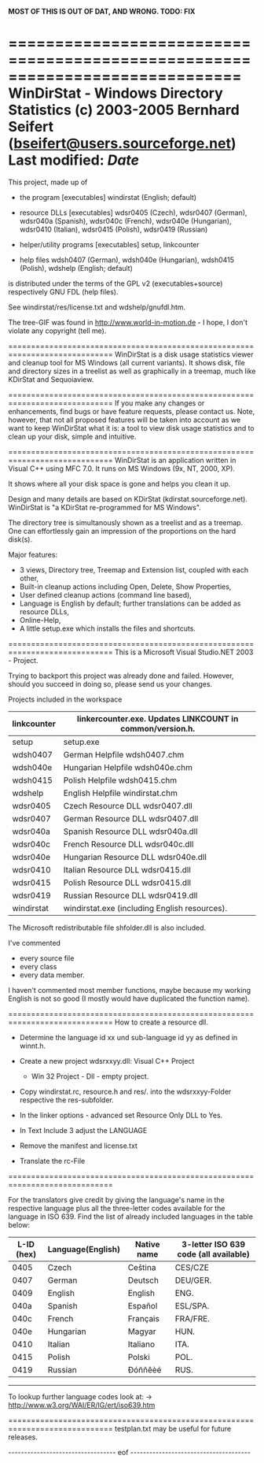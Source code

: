 __MOST OF THIS IS OUT OF DAT, AND WRONG. TODO: FIX__

=============================================================================
WinDirStat - Windows Directory Statistics
(c) 2003-2005 Bernhard Seifert (bseifert@users.sourceforge.net)
Last modified: $Date$
=============================================================================

This project, made up of
- the program [executables]
	windirstat (English; default)

- resource DLLs [executables]
	wdsr0405 (Czech), wdsr0407 (German), wdsr040a (Spanish),
	wdsr040c (French), wdsr040e (Hungarian), wdsr0410 (Italian),
	wdsr0415 (Polish), wdsr0419 (Russian)

- helper/utility programs [executables]
	setup, linkcounter

- help files
	wdsh0407 (German), wdsh040e (Hungarian), wdsh0415 (Polish),
	wdshelp (English; default)

is distributed under the terms of the GPL v2 (executables+source)
respectively GNU FDL (help files).

See windirstat/res/license.txt and wdshelp/gnufdl.htm.

The tree-GIF was found in http://www.world-in-motion.de - I hope, I
don't violate any copyright (tell me).


=============================================================================
WinDirStat is a disk usage statistics viewer and cleanup tool for MS Windows
(all current variants). It shows disk, file and directory sizes in a treelist
as well as graphically in a treemap, much like KDirStat and Sequoiaview.


=============================================================================
If you make any changes or enhancements, find bugs or have feature requests,
please contact us. Note, however, that not all proposed features will be
taken into account as we want to keep WinDirStat what it is: a tool to view
disk usage statistics and to clean up your disk, simple and intuitive.


=============================================================================
WinDirStat is an application written in Visual C++ using MFC 7.0.
It runs on MS Windows (9x, NT, 2000, XP).

It shows where all your disk space is gone and helps you clean it up.

Design and many details are based on KDirStat (kdirstat.sourceforge.net).
WinDirStat is "a KDirStat re-programmed for MS Windows".

The directory tree is simultanously shown as a treelist and as a treemap.
One can effortlessly gain an impression of the proportions on the hard disk(s).

Major features:
* 3 views, Directory tree, Treemap and Extension list, coupled with each other,
* Built-in cleanup actions including Open, Delete, Show Properties,
* User defined cleanup actions (command line based),
* Language is English by default; further translations can be added as
  resource DLLs,
* Online-Help,
* A little setup.exe which installs the files and shortcuts.


=============================================================================
This is a Microsoft Visual Studio.NET 2003 - Project.

Trying to backport this project was already done and failed. However, should
you succeed in doing so, please send us your changes.

Projects included in the workspace

linkcounter	| linkercounter.exe. Updates LINKCOUNT in common/version.h.|
----------------|----------------------------------------------------------|
setup		| setup.exe
wdsh0407	| German Helpfile wdsh0407.chm
wdsh040e	| Hungarian Helpfile wdsh040e.chm
wdsh0415	| Polish Helpfile wdsh0415.chm
wdshelp		| English Helpfile windirstat.chm
wdsr0405	| Czech Resource DLL wdsr0407.dll
wdsr0407	| German Resource DLL wdsr0407.dll
wdsr040a	| Spanish Resource DLL wdsr040a.dll
wdsr040c	| French Resource DLL wdsr040c.dll
wdsr040e	| Hungarian Resource DLL wdsr040e.dll
wdsr0410	| Italian Resource DLL wdsr0415.dll
wdsr0415	| Polish Resource DLL wdsr0415.dll
wdsr0419	| Russian Resource DLL wdsr0419.dll
windirstat	| windirstat.exe (including English resources).

The Microsoft redistributable file shfolder.dll is also included.

I've commented
- every source file
- every class
- every data member.

I haven't commented most member functions, maybe because my working English 
is not so good (I mostly would have duplicated the function name).


=============================================================================
How to create a resource dll.

* Determine the language id xx und sub-language id yy as defined in winnt.h.

* Create a new project wdsrxxyy.dll: Visual C++ Project
  - Win 32 Project - Dll - empty project.

* Copy windirstat.rc, resource.h and res/*.* into the
  wdsrxxyy-Folder respective the res-subfolder.

* In the linker options - advanced set Resource Only DLL to Yes.

* In Text Include 3 adjust the LANGUAGE

* Remove the manifest and license.txt

* Translate the rc-File

=============================================================================

For the translators give credit by giving the language's name in the
respective language plus all the three-letter codes available for the
language in ISO 639.
Find the list of already included languages in the table below:

 
 L-ID (hex)|Language(English)|Native name|3-letter ISO 639 code (all available)|
-----------|-----------------|-----------|-------------------------------------|
 0405|Czech|Ceština|CES/CZE|
 0407  | German        | Deutsch      | DEU/GER.             |
 0409  | English       | English      | ENG.                 |
 040a  | Spanish       | Español      | ESL/SPA.             |
 040c  | French        | Français     | FRA/FRE.             |
 040e  | Hungarian     | Magyar       | HUN.                 |
 0410  | Italian       | Italiano     | ITA.                 |
 0415  | Polish        | Polski       | POL.                 |
 0419  | Russian       | Ðóññêèé      | RUS.                 |
 -------------------------------------------------------------

To lookup further language codes look at:
-> http://www.w3.org/WAI/ER/IG/ert/iso639.htm

=============================================================================
testplan.txt may be useful for future releases.

---------------------------------- eof --------------------------------------
